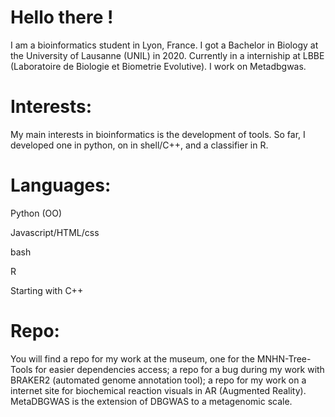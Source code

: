 # Hello there !

I am a bioinformatics student in Lyon, France. I got a Bachelor in Biology at the University of Lausanne (UNIL) in 2020. Currently in a interniship at LBBE (Laboratoire de Biologie et Biometrie Evolutive). I work on Metadbgwas.

# Interests:

My main interests in bioinformatics is the development of tools. So far, I developed one in python, on in shell/C++, and a classifier in R.

# Languages:

Python (OO)

Javascript/HTML/css

bash

R

Starting with C++

# Repo:

You will find a repo for my work at the museum, one for the MNHN-Tree-Tools for easier dependencies access; a repo for a bug during my work with BRAKER2 (automated genome annotation tool); a repo for my work on a internet site for biochemical reaction visuals in AR (Augmented Reality). MetaDBGWAS is the extension of DBGWAS to a metagenomic scale.

<!---
Louis-MG/Louis-MG is a ✨ special ✨ repository because its `README.md` (this file) appears on your GitHub profile.
You can click the Preview link to take a look at your changes.
--->
